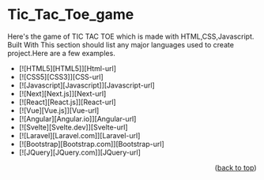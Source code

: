 # Tic_Tac_Toe_game
Here's the game of TIC TAC TOE which is made with HTML,CSS,Javascript.
Built With
This section should list any major languages used to create project.Here are a few examples.
* [![HTML5][HTML5]][Html-url]
* [![CSS5][CSS3]][CSS-url]
* [![Javascript][Javascript]][Javascript-url]
*  [![Next][Next.js]][Next-url]
* [![React][React.js]][React-url]
* [![Vue][Vue.js]][Vue-url]
* [![Angular][Angular.io]][Angular-url]
* [![Svelte][Svelte.dev]][Svelte-url]
* [![Laravel][Laravel.com]][Laravel-url]
* [![Bootstrap][Bootstrap.com]][Bootstrap-url]
* [![JQuery][JQuery.com]][JQuery-url]

<p align="right">(<a href="#readme-top">back to top</a>)</p>
